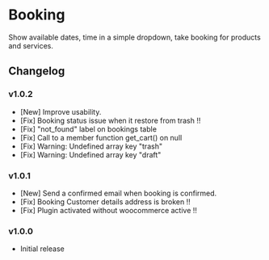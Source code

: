 # Booking

Show available dates, time in a simple dropdown, take booking for products and services.

## Changelog

### v1.0.2

- [New] Improve usability.
- [Fix] Booking status issue when it restore from trash !!
- [Fix] "not_found" label on bookings table
- [Fix] Call to a member function get_cart() on null
- [Fix] Warning: Undefined array key "trash"
- [Fix] Warning: Undefined array key "draft"

### v1.0.1

- [New] Send a confirmed email when booking is confirmed.
- [Fix] Booking Customer details address is broken !!
- [Fix] Plugin activated without woocommerce active !!

### v1.0.0

- Initial release
